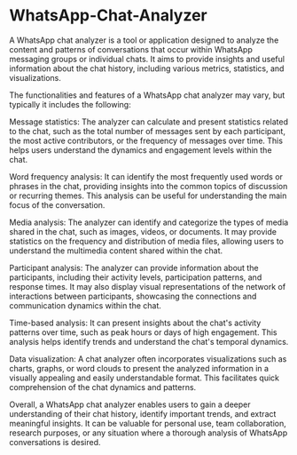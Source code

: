 # WhatsApp-Chat-Analyzer
A WhatsApp chat analyzer is a tool or application designed to analyze the content and patterns of conversations that occur within WhatsApp messaging groups or individual chats. It aims to provide insights and useful information about the chat history, including various metrics, statistics, and visualizations.

The functionalities and features of a WhatsApp chat analyzer may vary, but typically it includes the following:

Message statistics: The analyzer can calculate and present statistics related to the chat, such as the total number of messages sent by each participant, the most active contributors, or the frequency of messages over time. This helps users understand the dynamics and engagement levels within the chat.

Word frequency analysis: It can identify the most frequently used words or phrases in the chat, providing insights into the common topics of discussion or recurring themes. This analysis can be useful for understanding the main focus of the conversation.

Media analysis: The analyzer can identify and categorize the types of media shared in the chat, such as images, videos, or documents. It may provide statistics on the frequency and distribution of media files, allowing users to understand the multimedia content shared within the chat.

Participant analysis: The analyzer can provide information about the participants, including their activity levels, participation patterns, and response times. It may also display visual representations of the network of interactions between participants, showcasing the connections and communication dynamics within the chat.

Time-based analysis: It can present insights about the chat's activity patterns over time, such as peak hours or days of high engagement. This analysis helps identify trends and understand the chat's temporal dynamics.

Data visualization: A chat analyzer often incorporates visualizations such as charts, graphs, or word clouds to present the analyzed information in a visually appealing and easily understandable format. This facilitates quick comprehension of the chat dynamics and patterns.

Overall, a WhatsApp chat analyzer enables users to gain a deeper understanding of their chat history, identify important trends, and extract meaningful insights. It can be valuable for personal use, team collaboration, research purposes, or any situation where a thorough analysis of WhatsApp conversations is desired.
